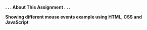 <b> . . . About This Assignment . . . </b> <br>

<b>Showing different mouse events example using HTML, CSS and JavaScript</b> <br>

